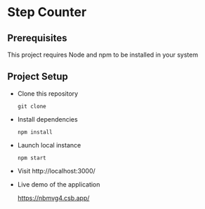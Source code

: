 # Step Counter

## Prerequisites

This project requires Node and npm to be installed in your system

## Project Setup

- Clone this repository

  `git clone `

- Install dependencies

  `npm install`

- Launch local instance

  `npm start`

- Visit http://localhost:3000/

- Live demo of the application

  https://nbmvg4.csb.app/
